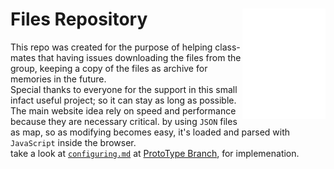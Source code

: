 <img align="right" height="177px" src="assets/icon.svg" /> Files Repository
====
This repo was created for the purpose of helping class-mates that having issues downloading the files from the group, keeping a copy of the files as archive for memories in the future.<br/> 
Special thanks to everyone for the support in this small infact useful project; so it can stay as long as possible.<br/>
The main website idea rely on speed and performance because they are necessary critical. by using `JSON` files as map, so as modifying becomes easy, it's loaded and parsed with `JavaScript` inside the browser.<br/>
take a look at [`configuring.md`](https://github.com/eliasfaisal/FilesRepo/blob/main/configuring.md) at [ProtoType Branch](https://github.com/eliasfaisal/FilesRepo/tree/prototype), for implemenation.
<br/><br/>
